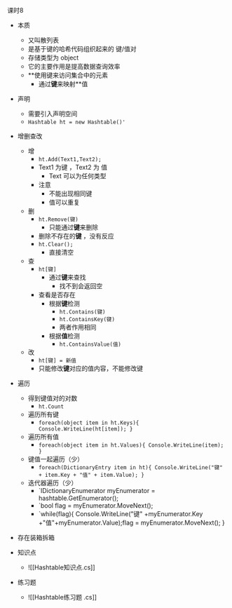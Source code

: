 
课时8

- 本质
	- 又叫散列表
	- 是基于键的哈希代码组织起来的 键/值对
	- 存储类型为 object
	- 它的主要作用是提高数据查询效率
	- **使用键来访问集合中的元素
		- 通过**键**来映射**值
- 声明
	- 需要引入声明空间
	- `Hashtable ht = new Hashtable()'`
- 增删查改
	- 增
		- `ht.Add(Text1,Text2);`
		- Text1 为键 ，Text2 为 值
			- Text 可以为任何类型
		- 注意
			- 不能出现相同键
			- 值可以重复
	- 删
		- `ht.Remove(键)`
			- 只能通过**键**来删除
		- 删除不存在的**键** ，没有反应
		- `ht.Clear();`
			- 直接清空
	- 查
		- `ht[键]`
			- 通过**键**来查找
				- 找不到会返回空
		- 查看是否存在
			- 根据**键**检测
				- `ht.Contains(键)`
				- `ht.ContainsKey(键)`
				- 两者作用相同
			- 根据**值**检测
				- `ht.ContainsValue(值)`
	- 改
		- `ht[键] = 新值`
		- 只能修改**键**对应的值内容，不能修改键
- 遍历
	- 得到键值对的对数
		- `ht.Count`
	- 遍历所有键
		- `foreach(object item in ht.Keys){ Console.WriteLine(ht[item]); }`
	- 遍历所有值
		- `foreach(object item in ht.Values){ Console.WriteLine(item); }`
	- 键值一起遍历（少）
		- `foreach(DictionaryEntry item in ht){ Console.WriteLine("键" + item.Key + "值" + item.Value); }`
	- 迭代器遍历（少）
		- `IDictionaryEnumerator myEnumerator = hashtable.GetEnumerator();
		- `bool flag = myEnumerator.MoveNext();
		- `while(flag){ Console.WriteLine("键" +myEnumerator.Key +"值"+myEnumerator.Value);flag = myEnumerator.MoveNext(); }
- 存在装箱拆箱

- 知识点
	- ![[Hashtable知识点.cs]]

- 练习题
	- ![[Hashtable练习题 .cs]]